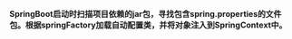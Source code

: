 **SpringBoot启动时扫描项目依赖的jar包，寻找包含spring.properties的文件包。根据springFactory加载自动配置类，并将对象注入到SpringContext中。**

